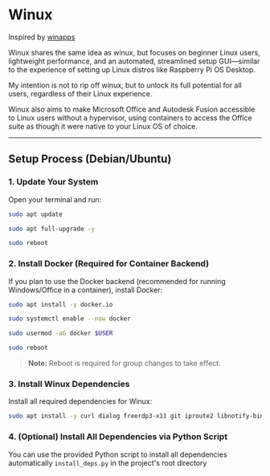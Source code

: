 # Winux

Inspired by [winapps](https://github.com/winapps-org/winapps)

Winux shares the same idea as winux, but focuses on beginner Linux users, lightweight performance, and an automated, streamlined setup GUI—similar to the experience of setting up Linux distros like Raspberry Pi OS Desktop.

My intention is not to rip off winux, but to unlock its full potential for all users, regardless of their Linux experience.

Winux also aims to make Microsoft Office and Autodesk Fusion accessible to Linux users without a hypervisor, using containers to access the Office suite as though it were native to your Linux OS of choice.

---

## Setup Process (Debian/Ubuntu)

### 1. Update Your System

Open your terminal and run:
```bash
sudo apt update
```

```bash
sudo apt full-upgrade -y
```

```bash
sudo reboot
```

### 2. Install Docker (Required for Container Backend)

If you plan to use the Docker backend (recommended for running Windows/Office in a container), install Docker:
```bash
sudo apt install -y docker.io
```

```bash
sudo systemctl enable --now docker
```

```bash
sudo usermod -aG docker $USER
```

```bash
sudo reboot
```
> **Note:** Reboot is required for group changes to take effect.

### 3. Install Winux Dependencies

Install all required dependencies for Winux:
```bash
sudo apt install -y curl dialog freerdp3-x11 git iproute2 libnotify-bin netcat-openbsd
```

### 4. (Optional) Install All Dependencies via Python Script

You can use the provided Python script to install all dependencies automatically `install_deps.py` in the project's root directory